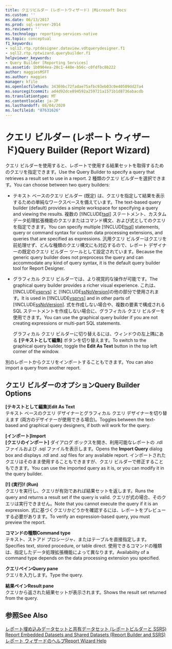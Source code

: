 ```yaml
---
title: クエリビルダー (レポートウィザード) |Microsoft Docs
ms.custom: ''
ms.date: 06/13/2017
ms.prod: sql-server-2014
ms.reviewer: ''
ms.technology: reporting-services-native
ms.topic: conceptual
f1_keywords:
- sql12.rtp.rptdesigner.dataview.vdtquerydesigner.f1
- sql12.rtp.rptwizard.querybuilder.f1
helpviewer_keywords:
- Query Builder [Reporting Services]
ms.assetid: 1b0904ea-28c1-448e-b56c-c0fdfbc8b222
author: maggiesMSFT
ms.author: maggies
manager: kfile
ms.openlocfilehash: 34369bc72fadae75afbc93eb03c0e40509dd27a4
ms.sourcegitcommit: ad4d92dce894592a259721a1571b1d8736abacdb
ms.translationtype: MT
ms.contentlocale: ja-JP
ms.lasthandoff: 08/04/2020
ms.locfileid: "87631626"
---
```

# <a name="query-builder-report-wizard"></a><span data-ttu-id="c4024-102">クエリ ビルダー (レポート ウィザード)</span><span class="sxs-lookup"><span data-stu-id="c4024-102">Query Builder (Report Wizard)</span></span>
  <span data-ttu-id="c4024-103">クエリ ビルダーを使用すると、レポートで使用する結果セットを取得するためのクエリを指定できます。</span><span class="sxs-lookup"><span data-stu-id="c4024-103">Use the Query Builder to specify a query that retrieves a result set to use in a report.</span></span> <span data-ttu-id="c4024-104">2 種類のクエリ ビルダーを選択できます。</span><span class="sxs-lookup"><span data-stu-id="c4024-104">You can choose between two query builders:</span></span>  
  
-   <span data-ttu-id="c4024-105">テキスト ベースのクエリ ビルダー (既定) は、クエリを指定して結果を表示するための単純なワークスペースを備えています。</span><span class="sxs-lookup"><span data-stu-id="c4024-105">The text-based query builder (default) provides a simple workspace for specifying a query and viewing the results.</span></span> <span data-ttu-id="c4024-106">複数の [!INCLUDE[tsql](../includes/tsql-md.md)] ステートメント、カスタム データ処理拡張機能のクエリまたはコマンド構文、および式としてのクエリを指定できます。</span><span class="sxs-lookup"><span data-stu-id="c4024-106">You can specify multiple [!INCLUDE[tsql](../includes/tsql-md.md)] statements, query or command syntax for custom data processing extensions, and queries that are specified as expressions.</span></span> <span data-ttu-id="c4024-107">汎用クエリ ビルダーはクエリを前処理せず、どんな種類のクエリ構文にも対応するので、レポート デザイナーの既定のクエリ ビルダー ツールとして設定されています。</span><span class="sxs-lookup"><span data-stu-id="c4024-107">Because the generic query builder does not preprocess the query and can accommodate any kind of query syntax, it is the default query builder tool for Report Designer.</span></span>  
  
-   <span data-ttu-id="c4024-108">グラフィカル クエリ ビルダーでは、より視覚的な操作が可能です。</span><span class="sxs-lookup"><span data-stu-id="c4024-108">The graphical query builder provides a richer visual experience.</span></span> <span data-ttu-id="c4024-109">これは、 [!INCLUDE[vsprvs](../includes/vsprvs-md.md)] と [!INCLUDE[ssNoVersion](../includes/ssnoversion-md.md)]の他の部分で使用されます。</span><span class="sxs-lookup"><span data-stu-id="c4024-109">It is used in [!INCLUDE[vsprvs](../includes/vsprvs-md.md)] and in other parts of [!INCLUDE[ssNoVersion](../includes/ssnoversion-md.md)].</span></span> <span data-ttu-id="c4024-110">式を作成しない場合や、複数の要素で構成される SQL ステートメントを作成しない場合に、グラフィカル クエリ ビルダーを使用できます。</span><span class="sxs-lookup"><span data-stu-id="c4024-110">You can use the graphical query builder if you are not creating expressions or multi-part SQL statements.</span></span>  
  
     <span data-ttu-id="c4024-111">グラフィカル クエリ ビルダーに切り替えるには、ウィンドウの左上隅にある **[テキストとして編集]** ボタンを切り替えます。</span><span class="sxs-lookup"><span data-stu-id="c4024-111">To switch to the graphical query builder, toggle the **Edit As Text** button in the top left corner of the window.</span></span>  
  
 <span data-ttu-id="c4024-112">別のレポートからクエリをインポートすることもできます。</span><span class="sxs-lookup"><span data-stu-id="c4024-112">You can also import a query from another report.</span></span>  
  
## <a name="query-builder-options"></a><span data-ttu-id="c4024-113">クエリ ビルダーのオプション</span><span class="sxs-lookup"><span data-stu-id="c4024-113">Query Builder Options</span></span>  
 <span data-ttu-id="c4024-114">**[テキストとして編集]**</span><span class="sxs-lookup"><span data-stu-id="c4024-114">**Edit As Text**</span></span>  
 <span data-ttu-id="c4024-115">テキスト ベースのクエリ デザイナーとグラフィカル クエリ デザイナーを切り替えます (両方のデザイナーが使用できる場合)。</span><span class="sxs-lookup"><span data-stu-id="c4024-115">Toggles between the text-based and graphical query designers, if both will work for the query.</span></span>  
  
 <span data-ttu-id="c4024-116">**[インポート]**</span><span class="sxs-lookup"><span data-stu-id="c4024-116">**Import**</span></span>  
 <span data-ttu-id="c4024-117">**[クエリのインポート]** ダイアログ ボックスを開き、利用可能なレポートの .rdl ファイルおよび .sql ファイルを表示します。</span><span class="sxs-lookup"><span data-stu-id="c4024-117">Opens the **Import Query** dialog box and displays .rdl and .sql files for any available report.</span></span> <span data-ttu-id="c4024-118">インポートされたクエリはそのまま使用することもできますが、クエリ ビルダーで修正することもできます。</span><span class="sxs-lookup"><span data-stu-id="c4024-118">You can use the imported query as it is, or you can modify it in the query builder.</span></span>  
  
 <span data-ttu-id="c4024-119">**[!] (実行)**</span><span class="sxs-lookup"><span data-stu-id="c4024-119">**! (Run)**</span></span>  
 <span data-ttu-id="c4024-120">クエリを実行し、クエリが有効であれば結果セットを返します。</span><span class="sxs-lookup"><span data-stu-id="c4024-120">Runs the query and returns a result set if the query is valid.</span></span> <span data-ttu-id="c4024-121">クエリが式の場合、そのクエリは実行できません。</span><span class="sxs-lookup"><span data-stu-id="c4024-121">Note that you cannot execute the query if it is an expression.</span></span> <span data-ttu-id="c4024-122">式に基づくクエリかどうかを確認するには、レポートをプレビューする必要があります。</span><span class="sxs-lookup"><span data-stu-id="c4024-122">To verify an expression-based query, you must preview the report.</span></span>  
  
 <span data-ttu-id="c4024-123">**コマンドの種類**</span><span class="sxs-lookup"><span data-stu-id="c4024-123">**Command type**</span></span>  
 <span data-ttu-id="c4024-124">テキスト、ストアド プロシージャ、またはテーブルを直接指定します。</span><span class="sxs-lookup"><span data-stu-id="c4024-124">Specifies text, stored procedure, or table direct.</span></span> <span data-ttu-id="c4024-125">使用できるコマンドの種類は、指定したデータ処理拡張機能によって異なります。</span><span class="sxs-lookup"><span data-stu-id="c4024-125">Availability of a command type depends on the data processing extension you specified.</span></span>  
  
 <span data-ttu-id="c4024-126">**クエリペイン**</span><span class="sxs-lookup"><span data-stu-id="c4024-126">**Query pane**</span></span>  
 <span data-ttu-id="c4024-127">クエリを入力します。</span><span class="sxs-lookup"><span data-stu-id="c4024-127">Type the query.</span></span>  
  
 <span data-ttu-id="c4024-128">**結果ペイン**</span><span class="sxs-lookup"><span data-stu-id="c4024-128">**Result pane**</span></span>  
 <span data-ttu-id="c4024-129">クエリから返された結果セットが表示されます。</span><span class="sxs-lookup"><span data-stu-id="c4024-129">Shows the result set returned from the query.</span></span>  
  
## <a name="see-also"></a><span data-ttu-id="c4024-130">参照</span><span class="sxs-lookup"><span data-stu-id="c4024-130">See Also</span></span>  
 <span data-ttu-id="c4024-131">[レポート埋め込みデータセットと共有データセット &#40;レポートビルダーと SSRS&#41;](report-data/report-embedded-datasets-and-shared-datasets-report-builder-and-ssrs.md) </span><span class="sxs-lookup"><span data-stu-id="c4024-131">[Report Embedded Datasets and Shared Datasets &#40;Report Builder and SSRS&#41;](report-data/report-embedded-datasets-and-shared-datasets-report-builder-and-ssrs.md) </span></span>  
 [<span data-ttu-id="c4024-132">レポート ウィザードのヘルプ</span><span class="sxs-lookup"><span data-stu-id="c4024-132">Report Wizard Help</span></span>](../../2014/reporting-services/report-wizard-help.md)  
  
  
